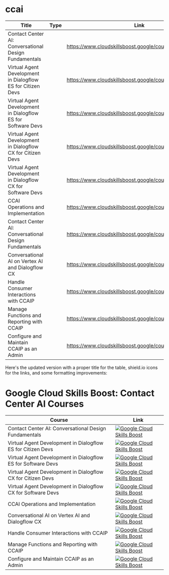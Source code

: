 # ccai



|Title|Type|Link |
|-|-|-|
|Contact Center AI: Conversational Design Fundamentals|| https://www.cloudskillsboost.google/course_templates/160 |
|Virtual Agent Development in Dialogflow ES for Citizen Devs|| https://www.cloudskillsboost.google/course_templates/310 |
|Virtual Agent Development in Dialogflow ES for Software Devs|| https://www.cloudskillsboost.google/course_templates/306 |
|Virtual Agent Development in Dialogflow CX for Citizen Devs|| https://www.cloudskillsboost.google/course_templates/307 |
|Virtual Agent Development in Dialogflow CX for Software Devs|| https://www.cloudskillsboost.google/course_templates/309 |
|CCAI Operations and Implementation|| https://www.cloudskillsboost.google/course_templates/165 |
|Contact Center AI: Conversational Design Fundamentals|| https://www.cloudskillsboost.google/course_templates/160 |
|Conversational AI on Vertex AI and Dialogflow CX||https://www.cloudskillsboost.google/course_templates/892 |
|Handle Consumer Interactions with CCAIP||https://www.cloudskillsboost.google/course_templates/944 |
|Manage Functions and Reporting with CCAIP||https://www.cloudskillsboost.google/course_templates/958|
|Configure and Maintain CCAIP as an Admin| |https://www.cloudskillsboost.google/course_templates/1029|

Here's the updated version with a proper title for the table, shield.io icons for the links, and some formatting improvements:

# Google Cloud Skills Boost: Contact Center AI Courses

| Course | Link |
| --- | --- |
| Contact Center AI: Conversational Design Fundamentals | [![Google Cloud Skills Boost](https://img.shields.io/static/v1?label=&message=Google%20Cloud%20Skills%20Boost&color=green&style=for-the-badge)](https://www.cloudskillsboost.google/course_templates/160) |
| Virtual Agent Development in Dialogflow ES for Citizen Devs | [![Google Cloud Skills Boost](https://img.shields.io/static/v1?label=&message=Google%20Cloud%20Skills%20Boost&color=green&style=for-the-badge)](https://www.cloudskillsboost.google/course_templates/310) |
| Virtual Agent Development in Dialogflow ES for Software Devs | [![Google Cloud Skills Boost](https://img.shields.io/static/v1?label=&message=Google%20Cloud%20Skills%20Boost&color=green&style=for-the-badge)](https://www.cloudskillsboost.google/course_templates/306) |
| Virtual Agent Development in Dialogflow CX for Citizen Devs | [![Google Cloud Skills Boost](https://img.shields.io/static/v1?label=&message=Google%20Cloud%20Skills%20Boost&color=green&style=for-the-badge)](https://www.cloudskillsboost.google/course_templates/307) |
| Virtual Agent Development in Dialogflow CX for Software Devs | [![Google Cloud Skills Boost](https://img.shields.io/static/v1?label=&message=Google%20Cloud%20Skills%20Boost&color=green&style=for-the-badge)](https://www.cloudskillsboost.google/course_templates/309) |
| CCAI Operations and Implementation | [![Google Cloud Skills Boost](https://img.shields.io/static/v1?label=&message=Google%20Cloud%20Skills%20Boost&color=green&style=for-the-badge)](https://www.cloudskillsboost.google/course_templates/165) |
| Conversational AI on Vertex AI and Dialogflow CX | [![Google Cloud Skills Boost](https://img.shields.io/static/v1?label=&message=Google%20Cloud%20Skills%20Boost&color=green&style=for-the-badge)](https://www.cloudskillsboost.google/course_templates/892) |
| Handle Consumer Interactions with CCAIP | [![Google Cloud Skills Boost](https://img.shields.io/static/v1?label=&message=Google%20Cloud%20Skills%20Boost&color=green&style=for-the-badge)](https://www.cloudskillsboost.google/course_templates/944) |
| Manage Functions and Reporting with CCAIP | [![Google Cloud Skills Boost](https://img.shields.io/static/v1?label=&message=Google%20Cloud%20Skills%20Boost&color=green&style=for-the-badge)](https://www.cloudskillsboost.google/course_templates/958) |
| Configure and Maintain CCAIP as an Admin | [![Google Cloud Skills Boost](https://img.shields.io/static/v1?label=&message=Google%20Cloud%20Skills%20Boost&color=green&style=for-the-badge)](https://www.cloudskillsboost.google/course_templates/1029) |

